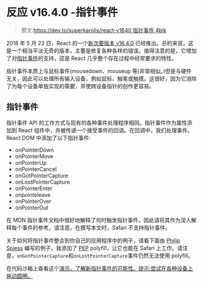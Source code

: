# 反应 v16.4.0 -指针事件

> 原文:[https://dev.to/superkarolis/react-v1640 指针事件 4blk](https://dev.to/superkarolis/react-v1640---pointer-events-4blk)

2018 年 5 月 23 日，React 的一个[新次要版本 v16.4.0](https://github.com/facebook/react/releases/tag/v16.4.0) 已经推出。总的来说，这是一个相当平淡无奇的版本，主要是修复各种各样的错误。值得注意的是，它增加了对[指针事件](https://developer.mozilla.org/en-US/docs/Web/API/Pointer_events)的支持，这是 React 几乎整个存在过程中经常要求的特性。

指针事件本质上与鼠标事件(mousedown、mouseup 等)非常相似。)但是与硬件无关，因此可以处理所有输入设备，例如鼠标、触笔或触摸。这很好，因为它消除了为每个设备单独实现的需要，并使跨设备指针的创作更容易。

## 指针事件

指针事件 API 的工作方式与现有的各种事件处理程序相同。指针事件作为属性添加到 React 组件中，并被传递一个接受事件的回调。在回调中，我们处理事件。React DOM 中添加了以下指针事件:

*   onPointerDown
*   onPointerMove
*   onPointerUp
*   onPointerCancel
*   onGotPointerCapture
*   onLostPointerCapture
*   onPointerEnter
*   onpointeleave
*   onPointerOver
*   onPointerOut

在 MDN 指针事件文档中很好地解释了何时触发指针事件，因此请将其作为深入解释每个事件的参考。请注意，在撰写本文时，Safari 不支持指针事件。

关于如何将指针事件整合到你自己的应用程序中的例子，请看下面由 [Philip Spiess](https://github.com/philipp-spiess) 编写的例子。我添加了 [PEP](https://github.com/jquery/PEP) polyfill，让它也能在 Safari 上工作。请注意，`onGotPointerCapture`和`onLostPointerCapture`事件仍然无法使用 polyfill。

在代码沙箱上查看这个[演示，了解新指针事件的可能性。提示:尝试在各种设备上拖动圆圈。](https://codesandbox.io/embed/1wrqxkxl64)